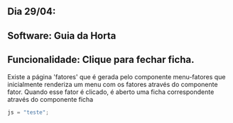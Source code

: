 ## Dia 29/04:

## Software: Guia da Horta

## Funcionalidade: Clique para fechar ficha.

Existe a página 'fatores' que é gerada pelo componente menu-fatores
que inicialmente renderiza um menu com os fatores através do componente fator. Quando esse fator é clicado, é aberto uma ficha
correspondente através do componente ficha

```js
js = "teste";
```
